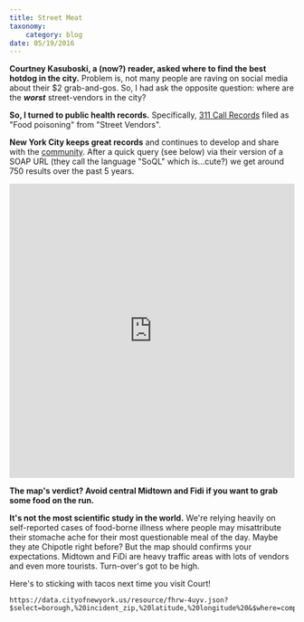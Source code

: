 ```yaml
---
title: Street Meat
taxonomy:
    category: blog
date: 05/19/2016
---
```


**Courtney Kasuboski, a (now?) reader, asked where to find the best hotdog in the city.** Problem is, not many people are raving on social media about their $2 grab-and-gos. So, I had ask the opposite question: where are the ***worst*** street-vendors in the city?

**So, I turned to public health records.** Specifically, [311 Call Records](https://nycopendata.socrata.com/Social-Services/311-Service-Requests-from-2010-to-Present/erm2-nwe9) filed as "Food poisoning" from "Street Vendors".

**New York City keeps great records** and continues to develop and share with the [community](http://www1.nyc.gov/site/doitt/initiatives/open-data.page). After a quick query (see below) via their version of a SOAP URL (they call the language "SoQL" which is...cute?) we get around 750 results over the past 5 years.

<p>
    <iframe width='100%' height='520' frameborder='0' src='https://michaelcata.cartodb.com/viz/a7a00728-7e82-11e5-b3b6-0e8c56e2ffdb/embed_map' allowfullscreen webkitallowfullscreen mozallowfullscreen oallowfullscreen msallowfullscreen></iframe>
</p>

**The map's verdict? Avoid central Midtown and Fidi if you want to grab some food on the run.**

**It's not the most scientific study in the world.** We're relying heavily on self-reported cases of food-borne illness where people may misattribute their stomache ache for their most questionable meal of the day. Maybe they ate Chipotle right before? But the map should confirms your expectations. Midtown and FiDi are heavy traffic areas with lots of vendors and even more tourists. Turn-over's got to be high.

Here's to sticking with tacos next time you visit Court!

    https://data.cityofnewyork.us/resource/fhrw-4uyv.json?$select=borough,%20incident_zip,%20latitude,%20longitude%20&$where=complaint_type=%22Food%20Poisoning%22%20AND%20location_type=%22Food%20Cart%20Vendor%22&$limit=2500000
